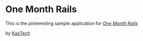 # One Month Rails

This is the pinteresting sample application for 
[*One Month Rails*](http://onemonthrails.com)

by [KazTech](http://ktg.biz)
